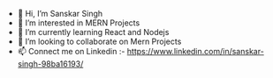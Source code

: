 - 👋 Hi, I’m Sanskar Singh 
- 👀 I’m interested in MERN Projects
- 🌱 I’m currently learning React and Nodejs
- 💞️ I’m looking to collaborate on Mern Projects
- 📫 Connect me on Linkedin :-  https://www.linkedin.com/in/sanskar-singh-98ba16193/

<!---
sanskar8176/sanskar8176 is a ✨ special ✨ repository because its `README.md` (this file) appears on your GitHub profile.
You can click the Preview link to take a look at your changes.
--->
